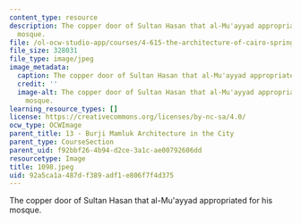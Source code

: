 ```yaml
---
content_type: resource
description: The copper door of Sultan Hasan that al-Mu'ayyad appropriated for his
  mosque.
file: /ol-ocw-studio-app/courses/4-615-the-architecture-of-cairo-spring-2002/92a5ca1a487df389adf1e806f7f4d375_1098.jpeg
file_size: 328031
file_type: image/jpeg
image_metadata:
  caption: The copper door of Sultan Hasan that al-Mu'ayyad appropriated for his mosque.
  credit: ''
  image-alt: The copper door of Sultan Hasan that al-Mu'ayyad appropriated for his
    mosque.
learning_resource_types: []
license: https://creativecommons.org/licenses/by-nc-sa/4.0/
ocw_type: OCWImage
parent_title: 13 - Burji Mamluk Architecture in the City
parent_type: CourseSection
parent_uid: f92bbf26-4b94-d2ce-3a1c-ae00792606dd
resourcetype: Image
title: 1098.jpeg
uid: 92a5ca1a-487d-f389-adf1-e806f7f4d375
---
```

The copper door of Sultan Hasan that al-Mu'ayyad appropriated for his mosque.